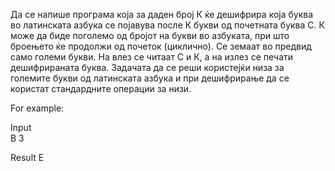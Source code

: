 Да се напише програма која за даден број К ќе дешифрира која буква во латинската азбука се појавува после К букви од почетната буква C. К може да биде поголемо од бројот на букви во азбуката, при што броењето ќе продолжи од почеток (циклично). Се земаат во предвид само големи букви. На влез се читаат C и К, а на излез се печати дешифрираната буква. Задачата да се реши користејќи низа за големите букви од латинската азбука и при дешифрирање да се користат стандардните операции за низи.

For example:

Input	
B 3

Result
E